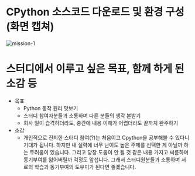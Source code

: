 # CPython 소스코드 다운로드 및 환경 구성 (화면 캡쳐)

![mission-1](https://github.com/Pseudo-Lab/CPython-Guide/assets/48748376/5879640d-708f-4ae0-965a-0d62eb056e4b)

# 스터디에서 이루고 싶은 목표, 함께 하게 된 소감 등
- 목표
    - Python 동작 원리 맛보기
    - 스터디 참여자분들과 소통하며 다른 분들의 생각 본받기
    - 회사 일이 습격하더라도, 중간에 내용 이해가 어렵더라도 끝까지 완주하기
- 소감
    - 개인적으로 진지한 스터디 참여(?)는 처음이고 Cpython을 공부해볼 수 있다니 기대가 됩니다. 하지만 내 실력에 너무 난이도 높은 주제를 선택한 게 아닐까 하는 두려움이 있습니다. 그리고 당장 도움이 안 될 것 같은 내용 가지고 씨름하며 동기부여를 잃어버릴까 걱정도 앞섭니다. 그래서 스터디원분들과 소통하며 서로의 학습과 동기부여의 도우미가 된다면 좋겠습니다.  